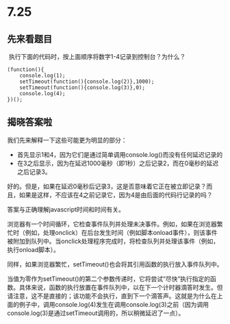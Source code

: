 # 7.25

## 先来看题目

​	执行下面的代码时，按上面顺序将数字1-4记录到控制台？为什么？

```
(function(){
    console.log(1);
    setTimeout(function(){console.log(2)},1000);
    setTimeout(function(){console.log(3)},0);
    console.log(4);
})();
```

## 揭晓答案啦

我们先来解释一下这些可能更为明显的部分：

- 首先显示1和4，因为它们是通过简单调用console.log()而没有任何延迟记录的
- 在3之后显示，因为在延迟1000毫秒（即1秒）之后记录2，而在0毫秒的延迟之后记录3。

好的。但是，如果在延迟0毫秒后记录3，这是否意味着它正在被立即记录？而且，如果是这样，不应该在4之前记录它，因为4是由后面的代码行记录的吗？

答案与正确理解javascript时间和时间有关。

浏览器有一个时间循环，它检查事件队列并处理未决事件。例如，如果在浏览器繁忙时（例如，处理onclick）在后台发生时间（例如脚本onload事件），则该事件被附加到队列中。当onclick处理程序完成时，将检查队列并处理该事件（例如，执行onload脚本）。

同样，如果浏览器繁忙，setTimeout()也会将其引用函数的执行放入事件队列中。

当值为零作为setTimeout()的第二个参数传递时，它将尝试“尽快”执行指定的函数。具体来说，函数的执行放置在事件队列中，以在下一个计时器滴答时发生。但请注意，这不是直接的；该功能不会执行，直到下一个滴答声。这就是为什么在上面的例子中，调用console.log(4)发生在调用console.log(3)之前（因为调用console.log(3)是通过setTimeout调用的，所以稍微延迟了一点）。